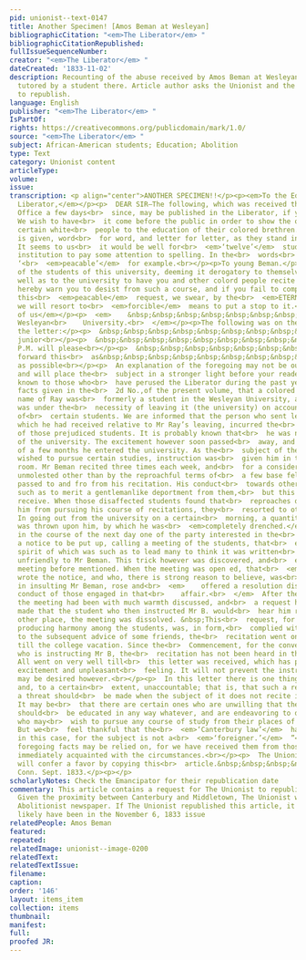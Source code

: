 ```yaml
---
pid: unionist--text-0147
title: Another Specimen! [Amos Beman at Wesleyan]
bibliographicCitation: "<em>The Liberator</em> "
bibliographicCitationRepublished: 
fullIssueSequenceNumber: 
creator: "<em>The Liberator</em> "
dateCreated: '1833-11-02'
description: Recounting of the abuse received by Amos Beman at Wesleyan when he was
  tutored by a student there. Article author asks the Unionist and the Emancipator
  to republish.
language: English
publisher: "<em>The Liberator</em> "
IsPartOf: 
rights: https://creativecommons.org/publicdomain/mark/1.0/
source: "<em>The Liberator</em> "
subject: African-American students; Education; Abolition
type: Text
category: Unionist content
articleType: 
volume: 
issue: 
transcription: <p align="center">ANOTHER SPECIMEN!!</p><p><em>To the Editor of the
  Liberator,</em></p><p>  DEAR SIR—The following, which was received through the Post
  Office a few days<br>  since, may be published in the Liberator, if you think proper.
  We wish to have<br>  it come before the public in order to show the opposition of
  certain white<br>  people to the education of their colored brethren. The letter
  is given, word<br>  for word, and letter for letter, as they stand in the original.
  It seems to us<br>  it would be well for<br>  <em>‘twelve’</em>  students of a literary
  institution to pay some attention to spelling. In the<br>  words<br>  <em>‘colord’</em>  and
  ‘<br>  <em>peacable’</em>  for example.<br></p><p>To young Beman.</p><p>  A no.
  of the students of this university, deeming it derogatory to themselves,<br>  as
  well as to the university to have you and other colord people recite here,<br>  do
  hereby warn you to desist from such a course, and if you fail to comply<br>  with
  this<br>  <em>peacable</em>  request, we swear, by the<br>  <em>ETERNAL GODS!</em>  that
  we will resort to<br>  <em>forcible</em>  means to put a stop to it.<br></p><p>  &nbsp;&nbsp;&nbsp;&nbsp;&nbsp;&nbsp;&nbsp;&nbsp;&nbsp;&nbsp;&nbsp;&nbsp;&nbsp;&nbsp;&nbsp;&nbsp;&nbsp;&nbsp;&nbsp;&nbsp;&nbsp;&nbsp;&nbsp;&nbsp;&nbsp;&nbsp;&nbsp;&nbsp;&nbsp;&nbsp;&nbsp;&nbsp;&nbsp;&nbsp;&nbsp;&nbsp;&nbsp;&nbsp;&nbsp;&nbsp;&nbsp;&nbsp;&nbsp;&nbsp;&nbsp;&nbsp;&nbsp;&nbsp;&nbsp;&nbsp;&nbsp;&nbsp;&nbsp;&nbsp;&nbsp;&nbsp;&nbsp;&nbsp;&nbsp;&nbsp;&nbsp;&nbsp;&nbsp;&nbsp;&nbsp;&nbsp;&nbsp;&nbsp;&nbsp;&nbsp;&nbsp;&nbsp;&nbsp;&nbsp;&nbsp;&nbsp;&nbsp;&nbsp;&nbsp;&nbsp;&nbsp;&nbsp;&nbsp;&nbsp;&nbsp;&nbsp;&nbsp;&nbsp;&nbsp;&nbsp;&nbsp;&nbsp;&nbsp;&nbsp;&nbsp;&nbsp;&nbsp;&nbsp;&nbsp;&nbsp;&nbsp;&nbsp;&nbsp;&nbsp;&nbsp;&nbsp;&nbsp;<br>  <em>Twelve
  of us</em></p><p>  <em>    &nbsp;&nbsp;&nbsp;&nbsp;&nbsp;&nbsp;&nbsp;&nbsp;&nbsp;&nbsp;&nbsp;
  Wesleyan<br>    University.<br>  </em></p><p>The following was on the outside of
  the letter:</p><p>  &nbsp;&nbsp;&nbsp;&nbsp;&nbsp;&nbsp;&nbsp;&nbsp;&nbsp;&nbsp;&nbsp;&nbsp;&nbsp;&nbsp;&nbsp;&nbsp;&nbsp;&nbsp;&nbsp;&nbsp;&nbsp;&nbsp;&nbsp;&nbsp;&nbsp;&nbsp;&nbsp;&nbsp;&nbsp;&nbsp;&nbsp;&nbsp;&nbsp;&nbsp;&nbsp;<br>  To<br></p><p>  &nbsp;&nbsp;&nbsp;&nbsp;&nbsp;&nbsp;&nbsp;&nbsp;&nbsp;&nbsp;&nbsp;&nbsp;&nbsp;&nbsp;&nbsp;&nbsp;&nbsp;&nbsp;&nbsp;&nbsp;&nbsp;&nbsp;&nbsp;&nbsp;&nbsp;&nbsp;&nbsp;&nbsp;&nbsp;&nbsp;&nbsp;&nbsp;&nbsp;&nbsp;&nbsp;&nbsp;&nbsp;&nbsp;&nbsp;&nbsp;&nbsp;&nbsp;&nbsp;&nbsp;&nbsp;&nbsp;&nbsp;&nbsp;&nbsp;&nbsp;&nbsp;&nbsp;&nbsp;&nbsp;&nbsp;&nbsp;&nbsp;&nbsp;&nbsp;<br>  Beman
  junior<br></p><p>  &nbsp;&nbsp;&nbsp;&nbsp;&nbsp;&nbsp;&nbsp;&nbsp;&nbsp;&nbsp;&nbsp;&nbsp;&nbsp;&nbsp;&nbsp;&nbsp;&nbsp;&nbsp;&nbsp;&nbsp;&nbsp;&nbsp;&nbsp;<br>  The
  P.M. will please<br></p><p>  &nbsp;&nbsp;&nbsp;&nbsp;&nbsp;&nbsp;&nbsp;&nbsp;&nbsp;&nbsp;&nbsp;&nbsp;&nbsp;&nbsp;&nbsp;&nbsp;&nbsp;&nbsp;&nbsp;&nbsp;&nbsp;&nbsp;&nbsp;<br>  to
  forward this<br>  as&nbsp;&nbsp;&nbsp;&nbsp;&nbsp;&nbsp;&nbsp;&nbsp;&nbsp;&nbsp;&nbsp;&nbsp;&nbsp;&nbsp;&nbsp;&nbsp;&nbsp;&nbsp;<br>  Middletown<br></p><p>  &nbsp;&nbsp;&nbsp;&nbsp;&nbsp;&nbsp;&nbsp;&nbsp;&nbsp;&nbsp;&nbsp;&nbsp;&nbsp;&nbsp;&nbsp;&nbsp;&nbsp;&nbsp;&nbsp;&nbsp;&nbsp;&nbsp;&nbsp;<br>  soon
  as possible<br></p><p>  An explanation of the foregoing may not be out of place,
  and will place the<br>  subject in a stronger light before your readers. It is well
  known to those who<br>  have perused the Liberator during the past year, from the
  facts given in the<br>  2d No.,of the present volume, that a colored man of the
  name of Ray was<br>  formerly a student in the Wesleyan University, and that he
  was under the<br>  necessity of leaving it (the university) on account of the prejudices
  of<br>  certain students. We are informed that the person who sent letters to the<br>  Liberator,
  which he had received relative to Mr Ray’s leaving, incurred the<br>  severest displeasure
  of those prejudiced students. It is probably known that<br>  he was not then a member
  of the university. The excitement however soon passed<br>  away, and in the course
  of a few months he entered the university. As the<br>  subject of the above letter
  wished to pursue certain studies, instruction was<br>  given him in that student’s
  room. Mr Beman recited three times each week, and<br>  for a considerable time was
  unmolested other than by the reproachful terms of<br>  a few base fellows as he
  passed to and fro from his recitation. His conduct<br>  towards others was ever
  such as to merit a gentlemanlike deportment from them,<br>  but this he did not
  receive. When those disaffected students found that<br>  reproaches did not deter
  him from pursuing his course of recitations, they<br>  resorted to other means.
  In going out from the university on a certain<br>  morning, a quantity of water
  was thrown upon him, by which he was<br>  <em>completely drenched.</em>  Some time
  in the course of the next day one of the party interested in the<br>  affair caused
  a notice to be put up, calling a meeting of the students, that<br>  evening, the
  spirit of which was such as to lead many to think it was written<br>  by one not
  unfriendly to Mr Beman. This trick however was discovered, and<br>  exposed at the
  meeting before mentioned. When the meeting was open ed, that<br>  <em>very person</em>  who
  wrote the notice, and who, there is strong reason to believe, was<br>  concerned
  in insulting Mr Beman, rose and<br>  <em>    offered a resolution disapproving the
  conduct of those engaged in that<br>    affair.<br>  </em>  After the subject before
  the meeting had been with much warmth discussed, and<br>  a request having been
  made that the student who then instructed Mr B. would<br>  hear him recite at some
  other place, the meeting was dissolved. &nbsp;This<br>  request, for the sake of
  producing harmony among the students, was, in form,<br>  complied with, but owing
  to the subsequent advice of some friends, the<br>  recitation went on as before,
  till the college vacation. Since the<br>  Commencement, for the convenience of him
  who is instructing Mr B, the<br>  recitation has not been heard in the university.
  All went on very well till<br>  this letter was received, which has produced much
  excitement and unpleasant<br>  feeling. It will not prevent the instruction that
  may be desired however.<br></p><p>  In this letter there is one thing not very consistent,
  and, to a certain<br>  extent, unaccountable; that is, that such a request and such
  a threat should<br>  be made when the subject of it does not recite in the university.
  It may be<br>  that there are certain ones who are unwilling that the colored people
  should<br>  be educated in any way whatever, and are endeavoring to drive those
  who may<br>  wish to pursue any course of study from their places of instruction.
  But we<br>  feel thankful that the<br>  <em>‘Canterbury law’</em>  has no effect
  in this case, for the subject is not a<br>  <em>‘foreigner.’</em>  ”<br></p><p>  The
  foregoing facts may be relied on, for we have received them from those who<br>  are
  immediately acquainted with the circumstances.<br></p><p>  The Unionist and Emancipator
  will confer a favor by copying this<br>  article.&nbsp;&nbsp;&nbsp;&nbsp;&nbsp;&nbsp;&nbsp;&nbsp;&nbsp;&nbsp;&nbsp;&nbsp;&nbsp;&nbsp;&nbsp;&nbsp;&nbsp;&nbsp;&nbsp;&nbsp;&nbsp;&nbsp;&nbsp;&nbsp;&nbsp;&nbsp;&nbsp;<br>  TRUTH<br></p><p>MIDDLETOWN,
  Conn. Sept. 1833.</p><p></p>
scholarlyNotes: Check the Emancipator for their republication date
commentary: This article contains a request for The Unionist to republish this article.
  Given the proximity between Canterbury and Middletown, The Unionist was the closest
  Abolitionist newspaper. If The Unionist republished this article, it would most
  likely have been in the November 6, 1833 issue
relatedPeople: Amos Beman
featured: 
repeated: 
relatedImage: unionist--image-0200
relatedText: 
relatedTextIssue: 
filename: 
caption: 
order: '146'
layout: items_item
collection: items
thumbnail: 
manifest: 
full: 
proofed JR: 
---
```

